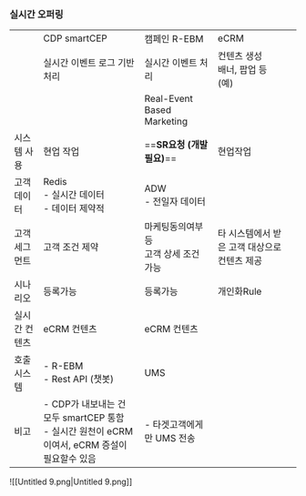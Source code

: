 ### 실시간 오퍼링

|   |   |   |   |   |
|---|---|---|---|---|
||CDP smartCEP|캠페인 R-EBM|eCRM||
||실시간 이벤트 로그 기반 처리|실시간 이벤트 처리|컨텐츠 생성  <br>배너, 팝업 등  <br>(예)<script>  <br>이미지링크  <br></script>||
|||Real-Event Based Marketing|||
|시스템 사용|현업 작업|==**SR요청 (개발필요)**==|현업작업||
|고객 데이터|Redis  <br>- 실시간 데이터  <br>- 데이터 제약적|ADW  <br>- 전일자 데이터|||
|고객 세그먼트|고객 조건 제약|마케팅동의여부 등  <br>고객 상세 조건 가능|타 시스템에서 받은 고객 대상으로 컨텐츠 제공||
|시나리오|등록가능|등록가능|개인화Rule||
|실시간 컨텐츠|eCRM 컨텐츠|eCRM 컨텐츠|||
|호출 시스템|- R-EBM  <br>- Rest API (챗봇)|UMS|||
|비고|- CDP가 내보내는 건 모두 smartCEP 통함  <br>- 실시간 원천이 eCRM 이여서, eCRM 증설이 필요할수 있음|- 타겟고객에게만 UMS 전송|||

![[Untitled 9.png|Untitled 9.png]]